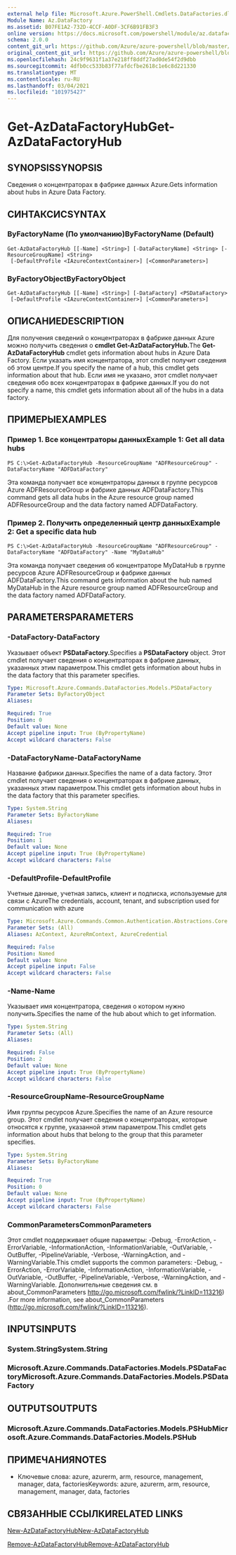 ```yaml
---
external help file: Microsoft.Azure.PowerShell.Cmdlets.DataFactories.dll-Help.xml
Module Name: Az.DataFactory
ms.assetid: B07FE1A2-732D-4CCF-A0DF-3CF6B91FB3F3
online version: https://docs.microsoft.com/powershell/module/az.datafactory/get-azdatafactoryhub
schema: 2.0.0
content_git_url: https://github.com/Azure/azure-powershell/blob/master/src/DataFactory/DataFactoryV2/help/Get-AzDataFactoryHub.md
original_content_git_url: https://github.com/Azure/azure-powershell/blob/master/src/DataFactory/DataFactoryV2/help/Get-AzDataFactoryHub.md
ms.openlocfilehash: 24c9f9631f1a37e218ff8ddf27ad0de54f2d9dbb
ms.sourcegitcommit: 4dfb0cc533b83f77afdcfbe2618c1e6c8d221330
ms.translationtype: MT
ms.contentlocale: ru-RU
ms.lasthandoff: 03/04/2021
ms.locfileid: "101975427"
---
```

# <span data-ttu-id="4e00d-101">Get-AzDataFactoryHub</span><span class="sxs-lookup"><span data-stu-id="4e00d-101">Get-AzDataFactoryHub</span></span>

## <span data-ttu-id="4e00d-102">SYNOPSIS</span><span class="sxs-lookup"><span data-stu-id="4e00d-102">SYNOPSIS</span></span>
<span data-ttu-id="4e00d-103">Сведения о концентраторах в фабрике данных Azure.</span><span class="sxs-lookup"><span data-stu-id="4e00d-103">Gets information about hubs in Azure Data Factory.</span></span>

## <span data-ttu-id="4e00d-104">СИНТАКСИС</span><span class="sxs-lookup"><span data-stu-id="4e00d-104">SYNTAX</span></span>

### <span data-ttu-id="4e00d-105">ByFactoryName (По умолчанию)</span><span class="sxs-lookup"><span data-stu-id="4e00d-105">ByFactoryName (Default)</span></span>
```
Get-AzDataFactoryHub [[-Name] <String>] [-DataFactoryName] <String> [-ResourceGroupName] <String>
 [-DefaultProfile <IAzureContextContainer>] [<CommonParameters>]
```

### <span data-ttu-id="4e00d-106">ByFactoryObject</span><span class="sxs-lookup"><span data-stu-id="4e00d-106">ByFactoryObject</span></span>
```
Get-AzDataFactoryHub [[-Name] <String>] [-DataFactory] <PSDataFactory>
 [-DefaultProfile <IAzureContextContainer>] [<CommonParameters>]
```

## <span data-ttu-id="4e00d-107">ОПИСАНИЕ</span><span class="sxs-lookup"><span data-stu-id="4e00d-107">DESCRIPTION</span></span>
<span data-ttu-id="4e00d-108">Для получения сведений о концентраторах в фабрике данных Azure можно получить сведения о **cmdlet Get-AzDataFactoryHub.**</span><span class="sxs-lookup"><span data-stu-id="4e00d-108">The **Get-AzDataFactoryHub** cmdlet gets information about hubs in Azure Data Factory.</span></span>
<span data-ttu-id="4e00d-109">Если указать имя концентратора, этот cmdlet получит сведения об этом центре.</span><span class="sxs-lookup"><span data-stu-id="4e00d-109">If you specify the name of a hub, this cmdlet gets information about that hub.</span></span>
<span data-ttu-id="4e00d-110">Если имя не указано, этот cmdlet получает сведения обо всех концентраторах в фабрике данных.</span><span class="sxs-lookup"><span data-stu-id="4e00d-110">If you do not specify a name, this cmdlet gets information about all of the hubs in a data factory.</span></span>

## <span data-ttu-id="4e00d-111">ПРИМЕРЫ</span><span class="sxs-lookup"><span data-stu-id="4e00d-111">EXAMPLES</span></span>

### <span data-ttu-id="4e00d-112">Пример 1. Все концентраторы данных</span><span class="sxs-lookup"><span data-stu-id="4e00d-112">Example 1: Get all data hubs</span></span>
```
PS C:\>Get-AzDataFactoryHub -ResourceGroupName "ADFResourceGroup" -DataFactoryName "ADFDataFactory"
```

<span data-ttu-id="4e00d-113">Эта команда получает все концентраторы данных в группе ресурсов Azure ADFResourceGroup и фабрике данных ADFDataFactory.</span><span class="sxs-lookup"><span data-stu-id="4e00d-113">This command gets all data hubs in the Azure resource group named ADFResourceGroup and the data factory named ADFDataFactory.</span></span>

### <span data-ttu-id="4e00d-114">Пример 2. Получить определенный центр данных</span><span class="sxs-lookup"><span data-stu-id="4e00d-114">Example 2: Get a specific data hub</span></span>
```
PS C:\>Get-AzDataFactoryHub -ResourceGroupName "ADFResourceGroup" -DataFactoryName "ADFDataFactory" -Name "MyDataHub"
```

<span data-ttu-id="4e00d-115">Эта команда получает сведения об концентраторе MyDataHub в группе ресурсов Azure ADFResourceGroup и фабрике данных ADFDataFactory.</span><span class="sxs-lookup"><span data-stu-id="4e00d-115">This command gets information about the hub named MyDataHub in the Azure resource group named ADFResourceGroup and the data factory named ADFDataFactory.</span></span>

## <span data-ttu-id="4e00d-116">PARAMETERS</span><span class="sxs-lookup"><span data-stu-id="4e00d-116">PARAMETERS</span></span>

### <span data-ttu-id="4e00d-117">-DataFactory</span><span class="sxs-lookup"><span data-stu-id="4e00d-117">-DataFactory</span></span>
<span data-ttu-id="4e00d-118">Указывает объект **PSDataFactory.**</span><span class="sxs-lookup"><span data-stu-id="4e00d-118">Specifies a **PSDataFactory** object.</span></span>
<span data-ttu-id="4e00d-119">Этот cmdlet получает сведения о концентраторах в фабрике данных, указанных этим параметром.</span><span class="sxs-lookup"><span data-stu-id="4e00d-119">This cmdlet gets information about hubs in the data factory that this parameter specifies.</span></span>

```yaml
Type: Microsoft.Azure.Commands.DataFactories.Models.PSDataFactory
Parameter Sets: ByFactoryObject
Aliases:

Required: True
Position: 0
Default value: None
Accept pipeline input: True (ByPropertyName)
Accept wildcard characters: False
```

### <span data-ttu-id="4e00d-120">-DataFactoryName</span><span class="sxs-lookup"><span data-stu-id="4e00d-120">-DataFactoryName</span></span>
<span data-ttu-id="4e00d-121">Название фабрики данных.</span><span class="sxs-lookup"><span data-stu-id="4e00d-121">Specifies the name of a data factory.</span></span>
<span data-ttu-id="4e00d-122">Этот cmdlet получает сведения о концентраторах в фабрике данных, указанных этим параметром.</span><span class="sxs-lookup"><span data-stu-id="4e00d-122">This cmdlet gets information about hubs in the data factory that this parameter specifies.</span></span>

```yaml
Type: System.String
Parameter Sets: ByFactoryName
Aliases:

Required: True
Position: 1
Default value: None
Accept pipeline input: True (ByPropertyName)
Accept wildcard characters: False
```

### <span data-ttu-id="4e00d-123">-DefaultProfile</span><span class="sxs-lookup"><span data-stu-id="4e00d-123">-DefaultProfile</span></span>
<span data-ttu-id="4e00d-124">Учетные данные, учетная запись, клиент и подписка, используемые для связи с Azure</span><span class="sxs-lookup"><span data-stu-id="4e00d-124">The credentials, account, tenant, and subscription used for communication with azure</span></span>

```yaml
Type: Microsoft.Azure.Commands.Common.Authentication.Abstractions.Core.IAzureContextContainer
Parameter Sets: (All)
Aliases: AzContext, AzureRmContext, AzureCredential

Required: False
Position: Named
Default value: None
Accept pipeline input: False
Accept wildcard characters: False
```

### <span data-ttu-id="4e00d-125">-Name</span><span class="sxs-lookup"><span data-stu-id="4e00d-125">-Name</span></span>
<span data-ttu-id="4e00d-126">Указывает имя концентратора, сведения о котором нужно получить.</span><span class="sxs-lookup"><span data-stu-id="4e00d-126">Specifies the name of the hub about which to get information.</span></span>

```yaml
Type: System.String
Parameter Sets: (All)
Aliases:

Required: False
Position: 2
Default value: None
Accept pipeline input: True (ByPropertyName)
Accept wildcard characters: False
```

### <span data-ttu-id="4e00d-127">-ResourceGroupName</span><span class="sxs-lookup"><span data-stu-id="4e00d-127">-ResourceGroupName</span></span>
<span data-ttu-id="4e00d-128">Имя группы ресурсов Azure.</span><span class="sxs-lookup"><span data-stu-id="4e00d-128">Specifies the name of an Azure resource group.</span></span>
<span data-ttu-id="4e00d-129">Этот cmdlet получает сведения о концентраторах, которые относятся к группе, указанной этим параметром.</span><span class="sxs-lookup"><span data-stu-id="4e00d-129">This cmdlet gets information about hubs that belong to the group that this parameter specifies.</span></span>

```yaml
Type: System.String
Parameter Sets: ByFactoryName
Aliases:

Required: True
Position: 0
Default value: None
Accept pipeline input: True (ByPropertyName)
Accept wildcard characters: False
```

### <span data-ttu-id="4e00d-130">CommonParameters</span><span class="sxs-lookup"><span data-stu-id="4e00d-130">CommonParameters</span></span>
<span data-ttu-id="4e00d-131">Этот cmdlet поддерживает общие параметры: -Debug, -ErrorAction, -ErrorVariable, -InformationAction, -InformationVariable, -OutVariable, -OutBuffer, -PipelineVariable, -Verbose, -WarningAction, and -WarningVariable.</span><span class="sxs-lookup"><span data-stu-id="4e00d-131">This cmdlet supports the common parameters: -Debug, -ErrorAction, -ErrorVariable, -InformationAction, -InformationVariable, -OutVariable, -OutBuffer, -PipelineVariable, -Verbose, -WarningAction, and -WarningVariable.</span></span> <span data-ttu-id="4e00d-132">Дополнительные сведения см. в about_CommonParameters http://go.microsoft.com/fwlink/?LinkID=113216) .</span><span class="sxs-lookup"><span data-stu-id="4e00d-132">For more information, see about_CommonParameters (http://go.microsoft.com/fwlink/?LinkID=113216).</span></span>

## <span data-ttu-id="4e00d-133">INPUTS</span><span class="sxs-lookup"><span data-stu-id="4e00d-133">INPUTS</span></span>

### <span data-ttu-id="4e00d-134">System.String</span><span class="sxs-lookup"><span data-stu-id="4e00d-134">System.String</span></span>

### <span data-ttu-id="4e00d-135">Microsoft.Azure.Commands.DataFactories.Models.PSDataFactory</span><span class="sxs-lookup"><span data-stu-id="4e00d-135">Microsoft.Azure.Commands.DataFactories.Models.PSDataFactory</span></span>

## <span data-ttu-id="4e00d-136">OUTPUTS</span><span class="sxs-lookup"><span data-stu-id="4e00d-136">OUTPUTS</span></span>

### <span data-ttu-id="4e00d-137">Microsoft.Azure.Commands.DataFactories.Models.PSHub</span><span class="sxs-lookup"><span data-stu-id="4e00d-137">Microsoft.Azure.Commands.DataFactories.Models.PSHub</span></span>

## <span data-ttu-id="4e00d-138">ПРИМЕЧАНИЯ</span><span class="sxs-lookup"><span data-stu-id="4e00d-138">NOTES</span></span>
* <span data-ttu-id="4e00d-139">Ключевые слова: azure, azurerm, arm, resource, management, manager, data, factories</span><span class="sxs-lookup"><span data-stu-id="4e00d-139">Keywords: azure, azurerm, arm, resource, management, manager, data, factories</span></span>

## <span data-ttu-id="4e00d-140">СВЯЗАННЫЕ ССЫЛКИ</span><span class="sxs-lookup"><span data-stu-id="4e00d-140">RELATED LINKS</span></span>

[<span data-ttu-id="4e00d-141">New-AzDataFactoryHub</span><span class="sxs-lookup"><span data-stu-id="4e00d-141">New-AzDataFactoryHub</span></span>](./New-AzDataFactoryHub.md)

[<span data-ttu-id="4e00d-142">Remove-AzDataFactoryHub</span><span class="sxs-lookup"><span data-stu-id="4e00d-142">Remove-AzDataFactoryHub</span></span>](./Remove-AzDataFactoryHub.md)


